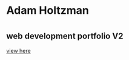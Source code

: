 <h1>Adam Holtzman<h1>
<h2>web development portfolio V2</h2>
<a href="http://adamdavidholtzman.com/">view here</a>
